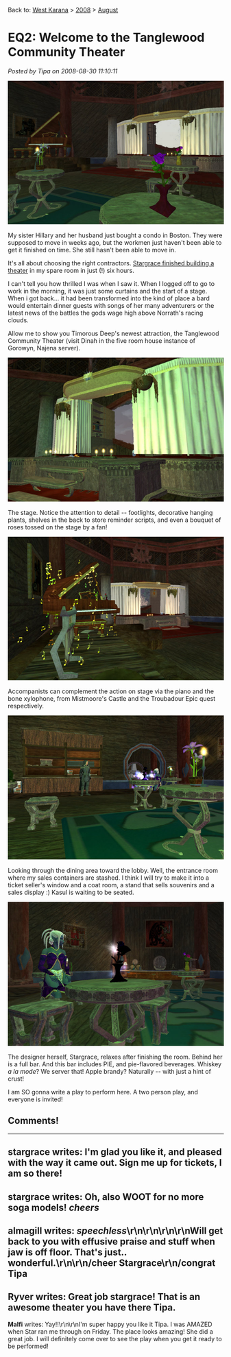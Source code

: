 Back to: [West Karana](/posts/westkarana.md) > [2008](/posts/2008/westkarana.md) > [August](./westkarana.md)
# EQ2: Welcome to the Tanglewood Community Theater

*Posted by Tipa on 2008-08-30 11:10:11*

![](../../../uploads/2008/08/everquest2-2008-08-29-18-50-09-92.jpg "everquest2-2008-08-29-18-50-09-92")

My sister Hillary and her husband just bought a condo in Boston. They were supposed to move in weeks ago, but the workmen just haven't been able to get it finished on time. She still hasn't been able to move in.

It's all about choosing the right contractors. [Stargrace finished building a theater](http://mmoquests.com/2008/08/29/goudias-ratonga-hovel/) in my spare room in just (!) six hours.

I can't tell you how thrilled I was when I saw it. When I logged off to go to work in the morning, it was just some curtains and the start of a stage. When i got back... it had been transformed into the kind of place a bard would entertain dinner guests with songs of her many adventurers or the latest news of the battles the gods wage high above Norrath's racing clouds.

Allow me to show you Timorous Deep's newest attraction, the Tanglewood Community Theater (visit Dinah in the five room house instance of Gorowyn, Najena server).

![](../../../uploads/2008/08/everquest2-2008-08-29-21-45-15-68.jpg "everquest2-2008-08-29-21-45-15-68")

The stage. Notice the attention to detail -- footlights, decorative hanging plants, shelves in the back to store reminder scripts, and even a bouquet of roses tossed on the stage by a fan!

![](../../../uploads/2008/08/everquest2-2008-08-29-21-45-48-60.jpg "everquest2-2008-08-29-21-45-48-60")

Accompanists can complement the action on stage via the piano and the bone xylophone, from Mistmoore's Castle and the Troubadour Epic quest respectively.

![](../../../uploads/2008/08/everquest2-2008-08-29-21-46-11-89.jpg "everquest2-2008-08-29-21-46-11-89")

Looking through the dining area toward the lobby. Well, the entrance room where my sales containers are stashed. I think I will try to make it into a ticket seller's window and a coat room, a stand that sells souvenirs and a sales display :) Kasul is waiting to be seated.

![](../../../uploads/2008/08/everquest2-2008-08-29-21-47-03-77.jpg "everquest2-2008-08-29-21-47-03-77")

The designer herself, Stargrace, relaxes after finishing the room. Behind her is a full bar. And this bar includes PIE, and pie-flavored beverages. Whiskey *a la mode*? We server that! Apple brandy? Naturally -- with just a hint of crust!

I am SO gonna write a play to perform here. A two person play, and everyone is invited!

## Comments!
---
**stargrace** writes: I'm glad you like it, and pleased with the way it came out. Sign me up for tickets, I am so there!
---
**stargrace** writes: Oh, also WOOT for no more soga models! *cheers*
---
**almagill** writes: *speechless*\r\n\r\n\r\n\r\nWill get back to you with effusive praise and stuff when jaw is off floor. That's just.. wonderful.\r\n\r\n/cheer Stargrace\r\n/congrat Tipa
---
**Ryver** writes: Great job stargrace! That is an awesome theater you have there Tipa.
---
**Malfi** writes: Yay!!\r\n\r\nI'm super happy you like it Tipa. I was AMAZED when Star ran me through on Friday. The place looks amazing! She did a great job. I will definitely come over to see the play when you get it ready to be performed!
